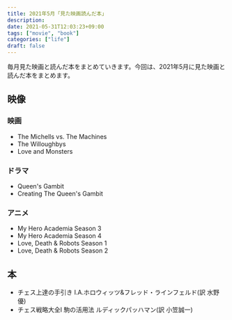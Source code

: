 ```yaml
---
title: 2021年5月「見た映画読んだ本」
description:
date: 2021-05-31T12:03:23+09:00
tags: ["movie", "book"]
categories: ["life"]
draft: false
---
```


毎月見た映画と読んだ本をまとめていきます。今回は、2021年5月に見た映画と読んだ本をまとめます。

## 映像

### 映画

* The Michells vs. The Machines
* The Willoughbys
* Love and Monsters

### ドラマ

* Queen's Gambit
* Creating The Queen's Gambit

### アニメ

* My Hero Academia Season 3
* My Hero Academia Season 4
* Love, Death & Robots Season 1
* Love, Death & Robots Season 2

## 本

* チェス上達の手引き I.A.ホロウィッツ&フレッド・ラインフェルド(訳 水野優)
* チェス戦略大全I 駒の活用法 ルディックパッハマン(訳 小笠誠一)
